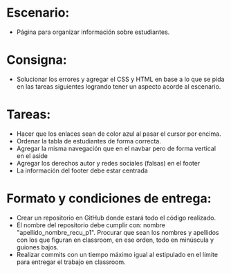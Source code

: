 # Escenario:
- Página para organizar información sobre estudiantes.

# Consigna:
- Solucionar los errores y agregar el CSS y HTML en base a lo que se pida en las tareas siguientes logrando tener un aspecto acorde al escenario.

# Tareas:
- Hacer que los enlaces sean de color azul al pasar el cursor por encima.
- Ordenar la tabla de estudiantes de forma correcta.
- Agregar la misma navegación que en el navbar pero de forma vertical en el aside
- Agregar los derechos autor y redes sociales (falsas) en el footer
- La información del footer debe estar centrada

# Formato y condiciones de entrega:
- Crear un repositorio en GitHub donde estará todo el código realizado.
- El nombre del repositorio debe cumplir con: nombre "apellido_nombre_recu_p1". Procurar que sean los nombres y apellidos con los que figuran en classroom, en ese orden, todo en minúscula y guiones bajos.
- Realizar commits con un tiempo máximo igual al estipulado en el límite para entregar el trabajo en classroom.